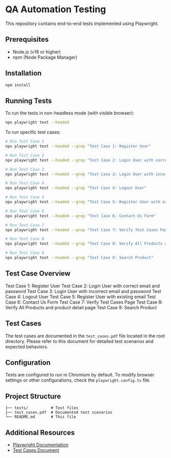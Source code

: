 # QA Automation Testing

This repository contains end-to-end tests implemented using Playwright.

## Prerequisites

- Node.js (v18 or higher)
- npm (Node Package Manager)

## Installation

```bash
npm install
```

## Running Tests

To run the tests in non-headless mode (with visible browser):

```bash
npx playwright test --headed
```

To run specific test cases:

```bash
# Run Test Case 1
npx playwright test --headed --grep "Test Case 1: Register User"

# Run Test Case 2
npx playwright test --headed --grep "Test Case 2: Login User with correct email and password"

# Run Test Case 3
npx playwright test --headed --grep "Test Case 3: Login User with incorrect email and password"

# Run Test Case 4
npx playwright test --headed --grep "Test Case 4: Logout User"

# Run Test Case 5
npx playwright test --headed --grep "Test Case 5: Register User with existing email"

# Run Test Case 6
npx playwright test --headed --grep "Test Case 6: Contact Us Form"

# Run Test Case 7
npx playwright test --headed --grep "Test Case 7: Verify Test Cases Page"

# Run Test Case 8
npx playwright test --headed --grep "Test Case 8: Verify All Products and product detail page"

# Run Test Case 9
npx playwright test --headed --grep "Test Case 9: Search Product"
```

## Test Case Overview

Test Case 1: Register User
Test Case 2: Login User with correct email and password
Test Case 3: Login User with incorrect email and password
Test Case 4: Logout User
Test Case 5: Register User with existing email
Test Case 6: Contact Us Form
Test Case 7: Verify Test Cases Page
Test Case 8: Verify All Products and product detail page
Test Case 9: Search Product

## Test Cases

The test cases are documented in the `test_cases.pdf` file located in the root directory. Please refer to this document for detailed test scenarios and expected behaviors.

## Configuration

Tests are configured to run in Chromium by default. To modify browser settings or other configurations, check the `playwright.config.ts` file.

## Project Structure

```
├── tests/          # Test files
├── test_cases.pdf  # Documented test scenarios
└── README.md       # This file
```

## Additional Resources

- [Playwright Documentation](https://playwright.dev/docs/intro)
- [Test Cases Document](./test_cases.pdf)
